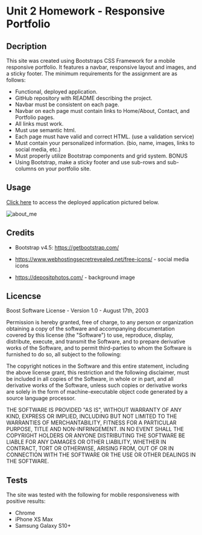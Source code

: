 # Unit 2 Homework - Responsive Portfolio

## Decription

This site was created using Bootstraps CSS Framework for a mobile responsive portfolio.  It features a navbar, responsive layout and images, and a sticky footer.  The minimum requirements for the assignment are as follows: 

- Functional, deployed application.
- GitHub repository with README describing the project.
- Navbar must be consistent on each page.
- Navbar on each page must contain links to Home/About, Contact, and Portfolio pages.
- All links must work.
- Must use semantic html.
- Each page must have valid and correct HTML. (use a validation service)
- Must contain your personalized information. (bio, name, images, links to social media, etc.)
- Must properly utilize Bootstrap components and grid system.
BONUS
- Using Bootstrap, make a sticky footer and use sub-rows and sub-columns on your portfolio site.

## Usage

[Click here](https://jferguson1903.github.io/Unit2-HW/) to access the deployed application pictured below.

![about_me](https://user-images.githubusercontent.com/72481828/99126540-fee5e480-25cb-11eb-94bf-6f7198062020.png)

## Credits

* Bootstrap v4.5: https://getbootstrap.com/

* https://www.webhostingsecretrevealed.net/free-icons/ - social media icons

* https://depositphotos.com/ - background image

## Licencse

Boost Software License - Version 1.0 - August 17th, 2003

Permission is hereby granted, free of charge, to any person or organization
obtaining a copy of the software and accompanying documentation covered by
this license (the "Software") to use, reproduce, display, distribute,
execute, and transmit the Software, and to prepare derivative works of the
Software, and to permit third-parties to whom the Software is furnished to
do so, all subject to the following:

The copyright notices in the Software and this entire statement, including
the above license grant, this restriction and the following disclaimer,
must be included in all copies of the Software, in whole or in part, and
all derivative works of the Software, unless such copies or derivative
works are solely in the form of machine-executable object code generated by
a source language processor.

THE SOFTWARE IS PROVIDED "AS IS", WITHOUT WARRANTY OF ANY KIND, EXPRESS OR
IMPLIED, INCLUDING BUT NOT LIMITED TO THE WARRANTIES OF MERCHANTABILITY,
FITNESS FOR A PARTICULAR PURPOSE, TITLE AND NON-INFRINGEMENT. IN NO EVENT
SHALL THE COPYRIGHT HOLDERS OR ANYONE DISTRIBUTING THE SOFTWARE BE LIABLE
FOR ANY DAMAGES OR OTHER LIABILITY, WHETHER IN CONTRACT, TORT OR OTHERWISE,
ARISING FROM, OUT OF OR IN CONNECTION WITH THE SOFTWARE OR THE USE OR OTHER
DEALINGS IN THE SOFTWARE.

## Tests

The site was tested with the following for mobile responsiveness with positive results:

* Chrome
* iPhone XS Max
* Samsung Galaxy S10+
